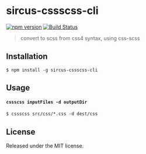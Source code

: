 # sircus-cssscss-cli

[![npm version](https://img.shields.io/npm/v/sircus-cssscss-cli.svg?style=flat)](https://www.npmjs.com/package/sircus-cssscss-cli)
[![Build Status](https://img.shields.io/travis/sircus/cssscss/master.svg?style=flat)](https://travis-ci.org/sircus/cssscss)

> convert to scss from css4 syntax, using css-scss

## Installation

```shell
$ npm install -g sircus-cssscss-cli
```

## Usage

#### `cssscss inputFiles -d outputDir`

```shell
$ cssscss src/css/*.css -d dest/css
```

## License
Released under the MIT license.
